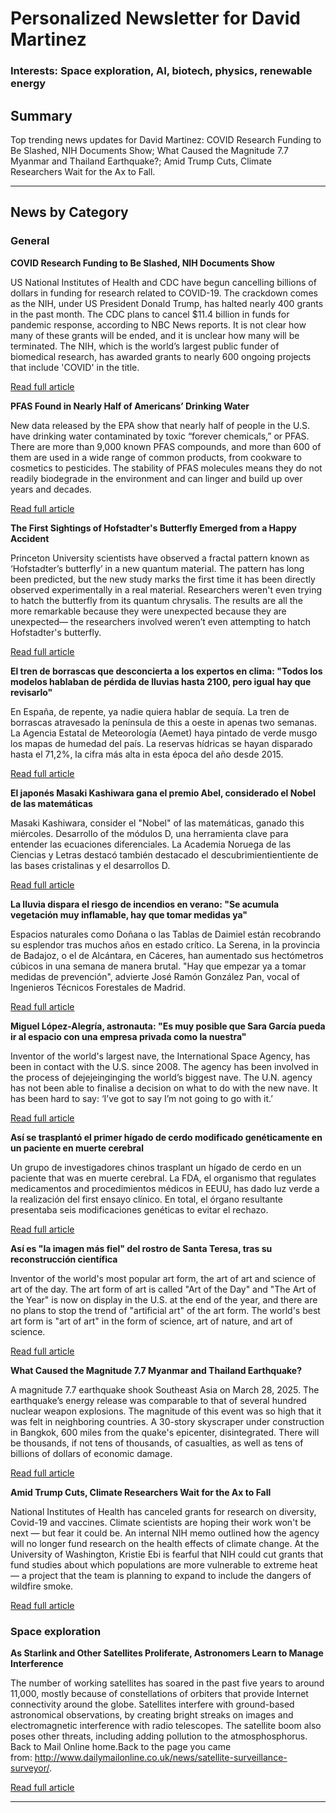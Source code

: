 # Personalized Newsletter for David Martinez

### Interests: Space exploration, AI, biotech, physics, renewable energy

## Summary

Top trending news updates for David Martinez: COVID Research Funding to Be Slashed, NIH Documents Show; What Caused the Magnitude 7.7 Myanmar and Thailand Earthquake?; Amid Trump Cuts, Climate Researchers Wait for the Ax to Fall.

---

## News by Category

### General

**COVID Research Funding to Be Slashed, NIH Documents Show**

 US National Institutes of Health and CDC have begun cancelling billions of dollars in funding for research related to COVID-19. The crackdown comes as the NIH, under US President Donald Trump, has halted nearly 400 grants in the past month. The CDC plans to cancel $11.4 billion in funds for pandemic response, according to NBC News reports. It is not clear how many of these grants will be ended, and it is unclear how many will be terminated. The NIH, which is the world’s largest public funder of biomedical research, has awarded grants to nearly 600 ongoing projects that include 'COVID' in the title.

[Read full article](https://www.scientificamerican.com/article/covid-research-funding-to-be-slashed-nih-documents-show/)

**PFAS Found in Nearly Half of Americans’ Drinking Water**

 New data released by the EPA show that nearly half of people in the U.S. have drinking water contaminated by toxic “forever chemicals,” or PFAS. There are more than 9,000 known PFAS compounds, and more than 600 of them are used in a wide range of common products, from cookware to cosmetics to pesticides. The stability of PFAS molecules means they do not readily biodegrade in the environment and can linger and build up over years and decades.

[Read full article](https://www.scientificamerican.com/article/pfas-found-in-nearly-half-of-americans-drinking-water/)

**The First Sightings of Hofstadter's Butterfly Emerged from a Happy Accident**

 Princeton University scientists have observed a fractal pattern known as ‘Hofstadter’s butterfly’ in a new quantum material. The pattern has long been predicted, but the new study marks the first time it has been directly observed experimentally in a real material. Researchers weren't even trying to hatch the butterfly from its quantum chrysalis. The results are all the more remarkable because they were unexpected because they are unexpected— the researchers involved weren’t even attempting to hatch Hofstadter's butterfly.

[Read full article](https://www.scientificamerican.com/article/the-first-sightings-of-hofstadters-butterfly-emerged-from-a-happy-accident/)

**El tren de borrascas que desconcierta a los expertos en clima: "Todos los modelos hablaban de pérdida de lluvias hasta 2100, pero igual hay que revisarlo"**

 En España, de repente, ya nadie quiera hablar de sequía. La tren de borrascas atravesado la península de this a oeste in apenas two semanas. La Agencia Estatal de Meteorología (Aemet) haya pintado de verde musgo los mapas de humedad del país. La reservas hídricas se hayan disparado hasta el 71,2%, la cifra más alta in esta época del año desde 2015.

[Read full article](https://www.elmundo.es/papel/historias/2025/03/25/67e30758e85eceee0b8b457e.html)

**El japonés Masaki Kashiwara gana el premio Abel, considerado el Nobel de las matemáticas**

 Masaki Kashiwara, consider el "Nobel" of las matemáticas, ganado this miércoles. Desarrollo of the módulos D, una herramienta clave para entender las ecuaciones diferenciales. La Academia Noruega de las Ciencias y Letras destacó también destacado el descubrimientientiente de las bases cristalinas y el desarrollos D.

[Read full article](https://www.elmundo.es/ciencia-y-salud/ciencia/2025/03/26/67e43404e4d4d8b3288b45b1.html)

**La lluvia dispara el riesgo de incendios en verano: "Se acumula vegetación muy inflamable, hay que tomar medidas ya"**

 Espacios naturales como Doñana o las Tablas de Daimiel están recobrando su esplendor tras muchos años en estado crítico. La Serena, in la provincia de Badajoz, o el de Alcántara, en Cáceres, han aumentado sus hectómetros cúbicos in una semana de manera brutal. "Hay que empezar ya a tomar medidas de prevención", advierte José Ramón González Pan, vocal of Ingenieros Técnicos Forestales de Madrid.

[Read full article](https://www.elmundo.es/papel/historias/2025/03/26/67e2b75ce9cf4a3b7b8b45b2.html)

**Miguel López-Alegría, astronauta: "Es muy posible que Sara García pueda ir al espacio con una empresa privada como la nuestra"**

 Inventor of the world's largest nave, the International Space Agency, has been in contact with the U.S. since 2008. The agency has been involved in the process of dejejeinginging the world’s biggest nave. The U.N. agency has not been able to finalise a decision on what to do with the new nave. It has been hard to say: ‘I’ve got to say I’m not going to go with it.’

[Read full article](https://www.elmundo.es/ciencia-y-salud/ciencia/2025/03/27/67e3e3d0e4d4d87c2c8b459a.html)

**Así se trasplantó el primer hígado de cerdo modificado genéticamente en un paciente en muerte cerebral**

 Un grupo de investigadores chinos trasplant un hígado de cerdo en un paciente that was en muerte cerebral. La FDA, el organismo that regulates medicamentos and procedimientos médicos in EEUU, has dado luz verde a la realización del first ensayo clínico. En total, el órgano resultante presentaba seis modificaciones genéticas to evitar el rechazo.

[Read full article](https://www.elmundo.es/ciencia-y-salud/salud/2025/03/26/67e3e89fe9cf4a15428b4573.html)

**Así es  "la imagen más fiel" del rostro de Santa Teresa, tras su reconstrucción científica**

 Inventor of the world's most popular art form, the art of art and science of art of the day. The art form of art is called "Art of the Day" and "The Art of the Year" is now on display in the U.S. at the end of the year, and there are no plans to stop the trend of "artificial art" of the art form. The world's best art form is "art of art" in the form of science, art of nature, and art of science.

[Read full article](https://www.elmundo.es/ciencia-y-salud/2025/03/28/67e6e13e21efa0531e8b4570.html)


**What Caused the Magnitude 7.7 Myanmar and Thailand Earthquake?**

 A magnitude 7.7 earthquake shook Southeast Asia on March 28, 2025. The earthquake’s energy release was comparable to that of several hundred nuclear weapon explosions. The magnitude of this event was so high that it was felt in neighboring countries. A 30-story skyscraper under construction in Bangkok, 600 miles from the quake's epicenter, disintegrated. There will be thousands, if not tens of thousands, of casualties, as well as tens of billions of dollars of economic damage.

[Read full article](https://www.scientificamerican.com/article/what-caused-the-magnitude-7-7-myanmar-and-thailand-earthquake/)

**Amid Trump Cuts, Climate Researchers Wait for the Ax to Fall**

 National Institutes of Health has canceled grants for research on diversity, Covid-19 and vaccines. Climate scientists are hoping their work won't be next — but fear it could be. An internal NIH memo outlined how the agency will no longer fund research on the health effects of climate change. At the University of Washington, Kristie Ebi is fearful that NIH could cut grants that fund studies about which populations are more vulnerable to extreme heat — a project that the team is planning to expand to include the dangers of wildfire smoke.

[Read full article](https://www.scientificamerican.com/article/amid-trump-cuts-climate-researchers-wait-for-the-ax-to-fall/)


### Space exploration

**As Starlink and Other Satellites Proliferate, Astronomers Learn to Manage Interference**

 The number of working satellites has soared in the past five years to around 11,000, mostly because of constellations of orbiters that provide Internet connectivity around the globe. Satellites interfere with ground-based astronomical observations, by creating bright streaks on images and electromagnetic interference with radio telescopes. The satellite boom also poses other threats, including adding pollution to the atmosphosphorus. Back to Mail Online home.Back to the page you came from: http://www.dailymailonline.co.uk/news/satellite-surveillance-surveyor/.

[Read full article](https://www.scientificamerican.com/article/as-starlink-and-other-satellites-proliferate-astronomers-learn-to-manage/)

---

